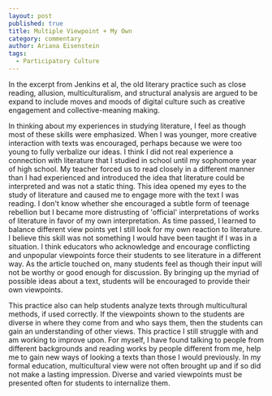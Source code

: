 ```yaml
---
layout: post
published: true
title: Multiple Viewpoint + My Own
category: commentary
author: Ariana Eisenstein
tags: 
  - Participatory Culture
---
```


In the excerpt from Jenkins et al, the old literary practice such as close reading, allusion, multiculturalism,  and structural analysis are argued to be expand to include moves and moods of digital culture such as creative engagement and collective-meaning making. 

In thinking about my experiences in studying literature, I feel as though most of these skills were emphasized. When I was younger, more creative interaction with texts was encouraged, perhaps because we were too young to fully verbalize our ideas. I think I did not real experience a connection with literature that I studied in school until my sophomore year of high school. My teacher forced us to read closely in a different manner than I had experienced and introduced the idea that literature could be interpreted and was not a static thing. This idea opened my eyes to the study of literature and caused me to engage more with the text I was reading. I don't know whether she encouraged a subtle form of teenage rebellion but I became more distrusting of 'official' interpretations of works of literature in favor of my own interpretation. As time passed, I learned to balance different view points yet I still look for my own reaction to literature. I believe this skill was not something I would have been taught if I was in a situation. I think educators who acknowledge and encourage conflicting and unpopular viewpoints force their students to see literature in a different way. As the article touched on, many students feel as though their input will not be worthy or good enough for discussion. By bringing up the myriad of possible ideas about a text, students will be encouraged to provide their own viewpoints.

This practice also can help students analyze texts through multicultural methods, if used correctly. If the viewpoints shown to the students are diverse in where they come from and who says them, then the students can gain an understanding of other views. This practice I still struggle with and am working to improve upon. For myself, I have found talking to people from different backgrounds and reading works by people different from me, help me to gain new ways of looking a texts than those I would previously. In my formal education, multicultural view were not often brought up and if so did not make a lasting impression. Diverse and varied viewpoints must be presented often for students to internalize them.
